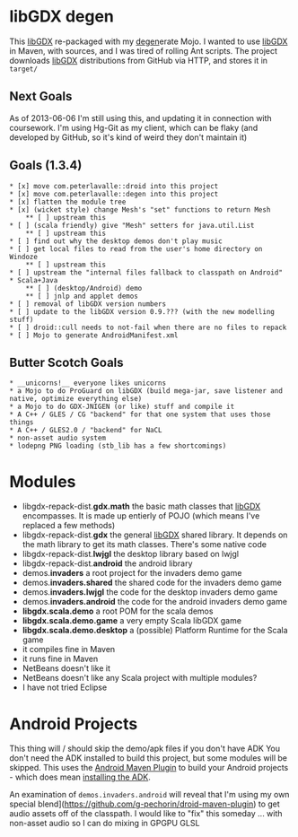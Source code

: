 

libGDX degen
============

This [libGDX](http://libgdx.badlogicgames.com/) re-packaged with my [degen](https://github.com/g-pechorin/degen)erate Mojo.
I wanted to use [libGDX](http://libgdx.badlogicgames.com/) in Maven, with sources, and I was tired of rolling Ant scripts.
The project downloads [libGDX](http://libgdx.badlogicgames.com/) distributions from GitHub via HTTP, and stores it in `target/`



Next Goals
----------
As of 2013-06-06 I'm still using this, and updating it in connection with coursework.
I'm using Hg-Git as my client, which can be flaky (and developed by GitHub, so it's kind of weird they don't maintain it)

Goals (1.3.4)
------------------
	* [x] move com.peterlavalle::droid into this project
	* [x] move com.peterlavalle::degen into this project
	* [x] flatten the module tree
	* [x] (wicket style) change Mesh's "set" functions to return Mesh
		** [ ] upstream this
	* [ ] (scala friendly) give "Mesh" setters for java.util.List
		** [ ] upstream this
	* [ ] find out why the desktop demos don't play music
	* [ ] get local files to read from the user's home directory on Windoze
		** [ ] upstream this
	* [ ] upstream the "internal files fallback to classpath on Android"
	* Scala+Java 
		** [ ] (desktop/Android) demo
		** [ ] jnlp and applet demos
	* [ ] removal of libGDX version numbers
	* [ ] update to the libGDX version 0.9.??? (with the new modelling stuff)
	* [ ] droid::cull needs to not-fail when there are no files to repack
	* [ ] Mojo to generate AndroidManifest.xml
 
Butter Scotch Goals
-------------------
	* __unicorns!__ everyone likes unicorns
	* a Mojo to do ProGuard on libGDX (build mega-jar, save listener and native, optimize everything else)
	* a Mojo to do GDX-JNIGEN (or like) stuff and compile it
	* A C++ / GLES / CG "backend" for that one system that uses those things
	* A C++ / GLES2.0 / "backend" for NaCL
	* non-asset audio system
	* lodepng PNG loading (stb_lib has a few shortcomings)



Modules
=======
 * libgdx-repack-dist.__gdx.math__ the basic math classes that [libGDX](http://libgdx.badlogicgames.com/) encompasses. It is made up entierly of POJO (which means I've replaced a few methods)
 * libgdx-repack-dist.__gdx__ the general [libGDX](http://libgdx.badlogicgames.com/) shared library. It depends on the math library to get its math classes. There's some native code
 * libgdx-repack-dist.__lwjgl__ the desktop library based on lwjgl
 * libgdx-repack-dist.__android__ the android library
 * demos.__invaders__ a root project for the invaders demo game
  * demos.__invaders.shared__ the shared code for the invaders demo game
  * demos.__invaders.lwjgl__ the code for the desktop invaders demo game
  * demos.__invaders.android__ the code for the android invaders demo game
 * __libgdx.scala.demo__ a root POM for the scala demos
  * __libgdx.scala.demo.game__ a very empty Scala libGDX game
  * __libgdx.scala.demo.desktop__ a (possible) Platform Runtime for the Scala game
   * it compiles fine in Maven
   * it runs fine in Maven
   * NetBeans doesn't like it
   * NetBeans doesn't like any Scala project with multiple modules?
   * I have not tried Eclipse

Android Projects
================
This thing will / should skip the demo/apk files if you don't have ADK
You don't need the ADK installed to build this project, but some modules will be skipped.
This uses the [Android Maven Plugin](http://code.google.com/p/maven-android-plugin/) to build your Android projects - which does mean [installing the ADK](http://code.google.com/p/maven-android-plugin/wiki/GettingStarted).

An examination of `demos.invaders.android` will reveal that I'm using my own special blend](https://github.com/g-pechorin/droid-maven-plugin) to get audio assets off of the classpath.
I would like to "fix" this someday ... with non-asset audio so I can do mixing in GPGPU GLSL
